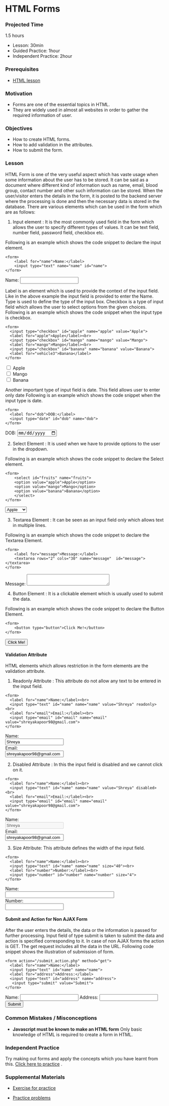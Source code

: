 # HTML Forms

### Projected Time

1.5 hours

- Lesson: 30min
- Guided Practice: 1hour
- Independent Practice: 2hour

### Prerequisites

- [HTML lesson](./html.md)

### Motivation

- Forms are one of the essential topics in HTML.
- They are widely used in almost all websites in order to gather the required information of user.

### Objectives

- How to create HTML forms.
- How to add validation in the attributes.
- How to submit the form.

### Lesson

HTML Form is one of the very useful aspect which has vaste usage when some information about the user has to be stored. It can be said as a document where different kind of information such as name, email, blood group, contact number and other such information can be stored.
When the user/visitor enters the details in the form, it is posted to the backend server where the processing is done and then the necessary data is stored in the database.
There are various elements which can be used in the form which are as follows:
1. Input element : It is the most commonly used field in the form which allows the user to specify different types of values. It can be text field, number field, password field, checkbox etc.

Following is an example which shows the code snippet to declare the input element.

```
<form>
    <label for="name">Name:</label>
    <input type="text" name="name" id="name">
</form>
```
<form>
    <label for="name">Name:</label>
    <input type="text" name="name" id="name">
</form>

Label is an element which is used to provide the context of the input field. Like in the above example the input field is provided to enter the Name.
Type is used to define the type of the input box. 
Checkbox is a type of input field which allows the user to select options from the given choices. 
Following is an example which shows the code snippet when the input type is checkbox.

```
<form>
  <input type="checkbox" id="apple" name="apple" value="Apple">
  <label for="apple">Apple</label><br>
  <input type="checkbox" id="mango" name="mango" value="Mango">
  <label for="mango">Mango</label><br>
  <input type="checkbox" id="banana" name="banana" value="Banana">
  <label for="vehicle3">Banana</label>
</form>
```
<form>
  <input type="checkbox" id="apple" name="apple" value="Apple">
  <label for="apple">Apple</label><br>
  <input type="checkbox" id="mango" name="mango" value="Mango">
  <label for="mango">Mango</label><br>
  <input type="checkbox" id="banana" name="banana" value="Banana">
  <label for="vehicle3">Banana</label>
</form>

Another important type of input field is date. This field allows user to enter only date
Following is an example which shows the code snippet when the input type is date.
```
<form>
  <label for="dob">DOB:</label>
  <input type="date" id="dob" name="dob">
</form>
```
<form>
  <label for="dob">DOB:</label>
  <input type="date" id="dob" name="dob">
</form>

2. Select Element : It is used when we have to provide options to the user in the dropdown.

Following is an example which shows the code snippet to declare the Select element.

```
<form>
    <select id="fruits" name="fruits">
    <option value="apple">Apple</option>
    <option value="mango">Mango</option>
    <option value="banana">Banana</option>
    </select>
</form>
```
<form>
    <select id="fruits" name="fruits">
    <option value="apple">Apple</option>
    <option value="mango">Mango</option>
    <option value="banana">Banana</option>
    </select>
</form>

3. Textarea Element : It can be seen as an input field only which allows text in multiple lines.

Following is an example which shows the code snippet to declare the Textarea Element.

```
<form>
    <label for="message">Message:</label>
    <textarea rows="2" cols="30" name="message"  id="message"></textarea>
</form>
```
<form>
    <label for="message">Message:</label>
    <textarea rows="2" cols="30" name="message"  id="message"></textarea>
</form>

4. Button Element : It is a clickable element which is usually used to submit the data.

Following is an example which shows the code snippet to declare the Button Element.

```
<form>
    <button type="button">Click Me!</button>
</form>
```
<form>
    <button type="button">Click Me!</button>
</form>

#### Validation Attribute
HTML elements which allows restriction in the form elements are the validation attribute.
1. Readonly Attribute : This attribute do not allow any text to be entered in the input field.
```
<form>
  <label for="name">Name:</label><br>
  <input type="text" id="name" name="name" value="Shreya" readonly><br>
  <label for="email">Email:</label><br>
  <input type="email" id="email" name="email" value="shreyakapoor98@gmail.com">
</form>
```
<form>
  <label for="name">Name:</label><br>
  <input type="text" id="name" name="name" value="Shreya" readonly><br>
  <label for="email">Email:</label><br>
  <input type="email" id="email" name="email" value="shreyakapoor98@gmail.com">
</form>

2. Disabled Attribute : In this the input field is disabled and we cannot click on it. 
```
<form>
  <label for="name">Name:</label><br>
  <input type="text" id="name" name="name" value="Shreya" disabled><br>
  <label for="email">Email:</label><br>
  <input type="email" id="email" name="email" value="shreyakapoor98@gmail.com">
</form>
```
<form>
  <label for="name">Name:</label><br>
  <input type="text" id="name" name="name" value="Shreya" disabled><br>
  <label for="email">Email:</label><br>
  <input type="email" id="email" name="email" value="shreyakapoor98@gmail.com">
</form>

3. Size Attribute: This attribute defines the width of the input field.
```
<form>
  <label for="name">Name:</label><br>
  <input type="text" id="name" name="name" size="40"><br>
  <label for="number">Number:</label><br>
  <input type="number" id="number" name="number" size="4">
</form>
```
<form>
  <label for="name">Name:</label><br>
  <input type="text" id="name" name="name" size="40"><br>
  <label for="number">Number:</label><br>
  <input type="number" id="number" name="number" size="4">
</form>

#### Submit and Action for Non AJAX Form
After the user enters the details, the data or the information is passed for further processing. 
Input field of type submit is taken to submit the data and action is specified corresponding to it. In case of non AJAX forms the action is GET.
The get request includes all the data in the URL.
Following code snippet shows the illustration of submission of form.
```
<form action="/submit_action.php" method="get">
  <label for="name">Name:</label>
  <input type="text" id="name" name="name">
  <label for="address">Address:</label>
  <input type="text" id="address" name="address">
   <input type="submit" value="Submit">
</form>
```
<form action="/submit_action.php" method="get">
  <label for="name">Name:</label>
  <input type="text" id="name" name="name">
  <label for="address">Address:</label>
  <input type="text" id="address" name="address">
   <input type="submit" value="Submit">
</form>

### Common Mistakes / Misconceptions

- **Javascript must be known to make an HTML form**
Only basic knowledge of HTML is required to create a form in HTML.

### Independent Practice
Try making out forms and apply the concepts which you have learnt from this. [Click here to practice](https://codepen.io/lauralikespi/pen/WJaqJe?__cf_chl_captcha_tk__=565fed7dbb91fe1df4f7b05a0e6efaeca1b9b07a-1588353121-0-AYquSEqeB1GnTKu5l61jhXsKUkZ0sDRu4PJ2hHGip4bZPznVb8IVpFILojgqAFk2k_KIx2BpD-e-zxSPk4oS67Kop9XY3sTK6ov27hlbXRJXNgAkt9uDMZ6VOC9OV3gv2ZnLC0sB7Hfy4Fs8wT7ARFSEEah2oW3n-JA6887sRCkVUD5IIIBEMaOiNbnYSrdtPf4ZC22hinKlu2ut7XbcUoViR3xOQ4GvEtmfXbkn1njWHI_LXubhxiVCqDa9i-YMjowZh_sJJl4jiJNTjeNtkOOshJnqLsWJKdvGTnYIVA9T9gkIraPSCAQku0yM_p1khobmyQiZC82iabAf2Otwoxl9ywwXBChCKNISTdg-zRfmjmJ6QyLuMVz34aH7FkWW-4YCFTQEmSxOS50P-UX-pF7eZyRQwyG3JFlAawyHmnuvnz76xzXgSELg65ml28QtvyAvgUFt9m8DfgNA-goa3oD3FBgk9hXat2OyTPjiM34i_SS3slycCLSRWTr4LylS1jbmYs8TzC7jpxJZ9jGpUhvB2gqT9SyTjtFOsticWbwDg-N1mvkSyi6JUXIbG9lU9oD2aSncJVh_pY_u7ej9Wq4) .

### Supplemental Materials

- [Exercise for practice](https://www.ankitweblogic.com/html/formexercise.php)

- [Practice problems](https://www.delidded.com/html-css-practice-test/html-form-practice-problems/)



